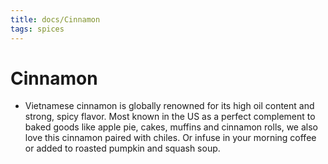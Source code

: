 ```yaml
---
title: docs/Cinnamon
tags: spices
---
```


# Cinnamon
- Vietnamese cinnamon is globally renowned for its high oil content and strong, spicy flavor. Most known in the US as a perfect complement to baked goods like apple pie, cakes, muffins and cinnamon rolls, we also love this cinnamon paired with chiles. Or infuse in your morning coffee or added to roasted pumpkin and squash soup.